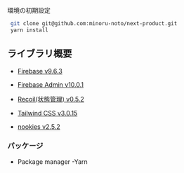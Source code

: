 環境の初期設定

```bash
 git clone git@github.com:minoru-noto/next-product.git
 yarn install
```

## ライブラリ概要

- [Firebase v9.6.3](https://firebase.google.com/docs/web/setup?hl=ja)

- [Firebase Admin v10.0.1](https://firebase.google.cn/docs/admin/setup?hl=ja)

- [Recoil(状態管理) v0.5.2](https://recoiljs.org/)

- [Tailwind CSS v3.0.15](https://tailwindcss.com/docs/installation)

- [nookies v2.5.2](https://www.npmjs.com/package/nookies)

### パッケージ

- Package manager
  -Yarn
